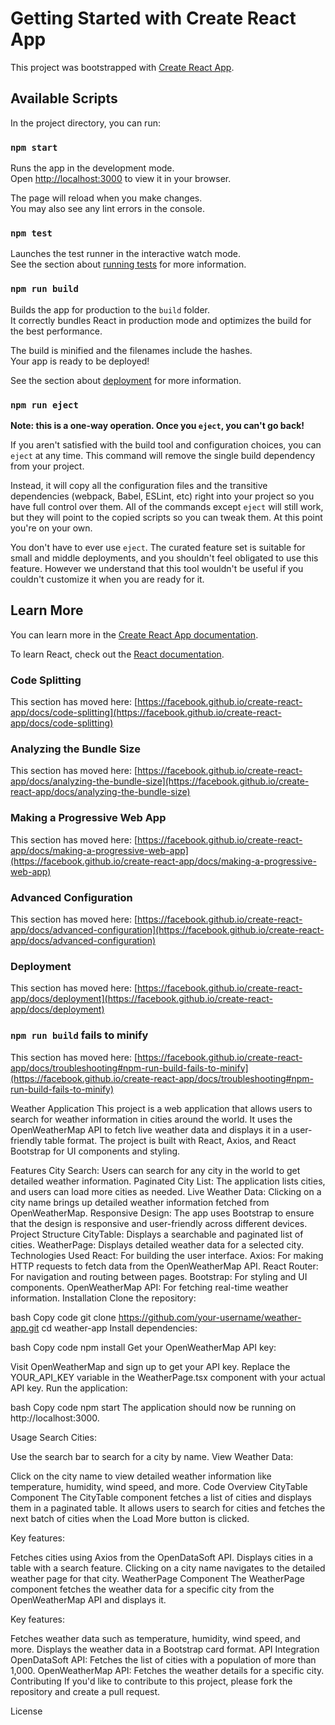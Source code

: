 # Getting Started with Create React App

This project was bootstrapped with [Create React App](https://github.com/facebook/create-react-app).

## Available Scripts

In the project directory, you can run:

### `npm start`

Runs the app in the development mode.\
Open [http://localhost:3000](http://localhost:3000) to view it in your browser.

The page will reload when you make changes.\
You may also see any lint errors in the console.

### `npm test`

Launches the test runner in the interactive watch mode.\
See the section about [running tests](https://facebook.github.io/create-react-app/docs/running-tests) for more information.

### `npm run build`

Builds the app for production to the `build` folder.\
It correctly bundles React in production mode and optimizes the build for the best performance.

The build is minified and the filenames include the hashes.\
Your app is ready to be deployed!

See the section about [deployment](https://facebook.github.io/create-react-app/docs/deployment) for more information.

### `npm run eject`

**Note: this is a one-way operation. Once you `eject`, you can't go back!**

If you aren't satisfied with the build tool and configuration choices, you can `eject` at any time. This command will remove the single build dependency from your project.

Instead, it will copy all the configuration files and the transitive dependencies (webpack, Babel, ESLint, etc) right into your project so you have full control over them. All of the commands except `eject` will still work, but they will point to the copied scripts so you can tweak them. At this point you're on your own.

You don't have to ever use `eject`. The curated feature set is suitable for small and middle deployments, and you shouldn't feel obligated to use this feature. However we understand that this tool wouldn't be useful if you couldn't customize it when you are ready for it.

## Learn More

You can learn more in the [Create React App documentation](https://facebook.github.io/create-react-app/docs/getting-started).

To learn React, check out the [React documentation](https://reactjs.org/).

### Code Splitting

This section has moved here: [https://facebook.github.io/create-react-app/docs/code-splitting](https://facebook.github.io/create-react-app/docs/code-splitting)

### Analyzing the Bundle Size

This section has moved here: [https://facebook.github.io/create-react-app/docs/analyzing-the-bundle-size](https://facebook.github.io/create-react-app/docs/analyzing-the-bundle-size)

### Making a Progressive Web App

This section has moved here: [https://facebook.github.io/create-react-app/docs/making-a-progressive-web-app](https://facebook.github.io/create-react-app/docs/making-a-progressive-web-app)

### Advanced Configuration

This section has moved here: [https://facebook.github.io/create-react-app/docs/advanced-configuration](https://facebook.github.io/create-react-app/docs/advanced-configuration)

### Deployment

This section has moved here: [https://facebook.github.io/create-react-app/docs/deployment](https://facebook.github.io/create-react-app/docs/deployment)

### `npm run build` fails to minify

This section has moved here: [https://facebook.github.io/create-react-app/docs/troubleshooting#npm-run-build-fails-to-minify](https://facebook.github.io/create-react-app/docs/troubleshooting#npm-run-build-fails-to-minify)


Weather Application
This project is a web application that allows users to search for weather information in cities around the world. It uses the OpenWeatherMap API to fetch live weather data and displays it in a user-friendly table format. The project is built with React, Axios, and React Bootstrap for UI components and styling.

Features
City Search: Users can search for any city in the world to get detailed weather information.
Paginated City List: The application lists cities, and users can load more cities as needed.
Live Weather Data: Clicking on a city name brings up detailed weather information fetched from OpenWeatherMap.
Responsive Design: The app uses Bootstrap to ensure that the design is responsive and user-friendly across different devices.
Project Structure
CityTable: Displays a searchable and paginated list of cities.
WeatherPage: Displays detailed weather data for a selected city.
Technologies Used
React: For building the user interface.
Axios: For making HTTP requests to fetch data from the OpenWeatherMap API.
React Router: For navigation and routing between pages.
Bootstrap: For styling and UI components.
OpenWeatherMap API: For fetching real-time weather information.
Installation
Clone the repository:

bash
Copy code
git clone https://github.com/your-username/weather-app.git
cd weather-app
Install dependencies:

bash
Copy code
npm install
Get your OpenWeatherMap API key:

Visit OpenWeatherMap and sign up to get your API key.
Replace the YOUR_API_KEY variable in the WeatherPage.tsx component with your actual API key.
Run the application:

bash
Copy code
npm start
The application should now be running on http://localhost:3000.

Usage
Search Cities:

Use the search bar to search for a city by name.
View Weather Data:

Click on the city name to view detailed weather information like temperature, humidity, wind speed, and more.
Code Overview
CityTable Component
The CityTable component fetches a list of cities and displays them in a paginated table. It allows users to search for cities and fetches the next batch of cities when the Load More button is clicked.

Key features:

Fetches cities using Axios from the OpenDataSoft API.
Displays cities in a table with a search feature.
Clicking on a city name navigates to the detailed weather page for that city.
WeatherPage Component
The WeatherPage component fetches the weather data for a specific city from the OpenWeatherMap API and displays it.

Key features:

Fetches weather data such as temperature, humidity, wind speed, and more.
Displays the weather data in a Bootstrap card format.
API Integration
OpenDataSoft API: Fetches the list of cities with a population of more than 1,000.
OpenWeatherMap API: Fetches the weather details for a specific city.
Contributing
If you'd like to contribute to this project, please fork the repository and create a pull request.

License